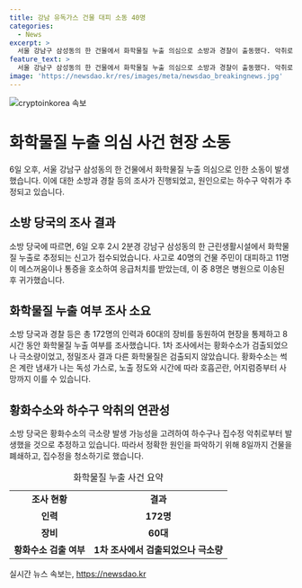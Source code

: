 ```yaml
---
title: 강남 유독가스 건물 대피 소동 40명
categories:
  - News
excerpt: >
  서울 강남구 삼성동의 한 건물에서 화학물질 누출 의심으로 소방과 경찰이 출동했다. 악취로 인한 신고로 40명이 대피했고, 11명이 응급처치를 받았다. 황화수소가 검출됐지만 극소량이었고 다른 유해물질은 발견되지 않았다. 소방 당국은 하수구나 집수정 악취로 인한 누출 가능성을 조사 중이며, 건물 폐쇄 후 정확한 원인을 파악할 예정이다.
feature_text: >
  서울 강남구 삼성동의 한 건물에서 화학물질 누출 의심으로 소방과 경찰이 출동했다. 악취로 인한 신고로 40명이 대피했고, 11명이 응급처치를 받았다. 황화수소가 검출됐지만 극소량이었고 다른 유해물질은 발견되지 않았다. 소방 당국은 하수구나 집수정 악취로 인한 누출 가능성을 조사 중이며, 건물 폐쇄 후 정확한 원인을 파악할 예정이다.
image: 'https://newsdao.kr/res/images/meta/newsdao_breakingnews.jpg'
---
```


<p><img src="https://newsdao.kr/res/images/meta/newsdao_breakingnews.jpg" alt="cryptoinkorea 속보" /></p>

<h1 data-ke-size="size26">화학물질 누출 의심 사건 현장 소동</h1>

<p data-ke-size="size16">6일 오후, 서울 강남구 삼성동의 한 건물에서 화학물질 누출 의심으로 인한 소동이 발생했습니다. 이에 대한 소방과 경찰 등의 조사가 진행되었고, 원인으로는 하수구 악취가 추정되고 있습니다.</p>

<h2 data-ke-size="size24">소방 당국의 조사 결과</h2>

<p data-ke-size="size16">소방 당국에 따르면, 6일 오후 2시 2분경 강남구 삼성동의 한 근린생활시설에서 화학물질 누출로 추정되는 신고가 접수되었습니다. 사고로 40명의 건물 주민이 대피하고 11명이 메스꺼움이나 통증을 호소하여 응급처치를 받았는데, 이 중 8명은 병원으로 이송된 후 귀가했습니다.</p>

<h2 data-ke-size="size24">화학물질 누출 여부 조사 소요</h2>

<p data-ke-size="size16">소방 당국과 경찰 등은 총 172명의 인력과 60대의 장비를 동원하여 현장을 통제하고 8시간 동안 화학물질 누출 여부를 조사했습니다. 1차 조사에서는 황화수소가 검출되었으나 극소량이었고, 정밀조사 결과 다른 화학물질은 검출되지 않았습니다. 황화수소는 썩은 계란 냄새가 나는 독성 가스로, 노출 정도와 시간에 따라 호흡곤란, 어지럼증부터 사망까지 이를 수 있습니다.</p>

<h2 data-ke-size="size24">황화수소와 하수구 악취의 연관성</h2>

<p data-ke-size="size16">소방 당국은 황화수소의 극소량 발생 가능성을 고려하여 하수구나 집수정 악취로부터 발생했을 것으로 추정하고 있습니다. 따라서 정확한 원인을 파악하기 위해 8일까지 건물을 폐쇄하고, 집수정을 청소하기로 했습니다.</p>

<table>
    <caption>화학물질 누출 사건 요약</caption>
    <tr>
        <td style="text-align: center; height: 17px;"><b>조사 현황</b></td>
        <td style="text-align: center; height: 17px;"><b>결과</b></td>
    </tr>
    <tr>
        <td style="text-align: center; height: 17px;"><b>인력</b></td>
        <td style="text-align: center; height: 17px;"><b>172명</b></td>
    </tr>
    <tr>
        <td style="text-align: center; height: 17px;"><b>장비</b></td>
        <td style="text-align: center; height: 17px;"><b>60대</b></td>
    </tr>
    <tr>
        <td style="text-align: center; height: 17px;"><b>황화수소 검출 여부</b></td>
        <td style="text-align: center; height: 17px;"><b>1차 조사에서 검출되었으나 극소량</b></td>
    </tr>
</table>
실시간 뉴스 속보는, <a href="https://newsdao.kr" rel="dofollow">https://newsdao.kr</a>


